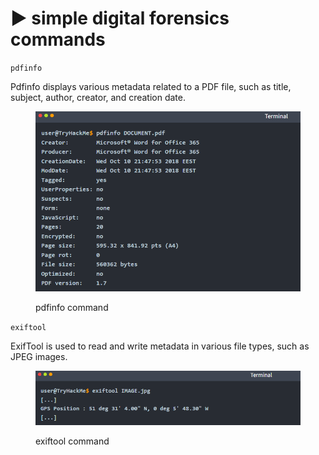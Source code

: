 # ▶️ simple digital forensics commands

`pdfinfo`

Pdfinfo displays various metadata related to a PDF file, such as title, subject, author, creator, and creation date.

<figure><img src="../.gitbook/assets/image (43).png" alt=""><figcaption><p>pdfinfo command</p></figcaption></figure>

`exiftool`&#x20;

ExifTool is used to read and write metadata in various file types, such as JPEG images.

<figure><img src="../.gitbook/assets/image (44).png" alt=""><figcaption><p>exiftool command</p></figcaption></figure>
